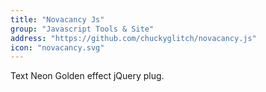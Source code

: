 ```yaml
---
title: "Novacancy Js"
group: "Javascript Tools & Site"
address: "https://github.com/chuckyglitch/novacancy.js"
icon: "novacancy.svg"
---
```

Text Neon Golden effect jQuery plug.
